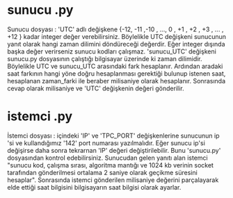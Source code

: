 # sunucu .py 
  Sunucu dosyası : 'UTC' adlı değişkene {-12, -11 ,-10 , ..., 0 , +1 , +2 , +3 , ... , +12 } kadar integer değer verebilirsiniz.
  Böylelikle UTC değişkeni sunucunun yanıt olarak hangi zaman dilimini döndüreceği değerdir. Eğer integer dışında başka değer verirseniz     sunucu kodları çalışmaz. 'sunucu_UTC' değişkeni sunucu.py dosyasının çalıştığı bilgisayar üzerinde ki zaman dilimidir. Böylelikle UTC     ve sunucu_UTC arasındaki fark hesaplanır. Ardından aradaki saat farkının hangi yöne doğru hesaplanması gerektiği bulunup istenen saat,     hesaplanan zaman_farki ile beraber milisaniye olarak hesaplanır. Sonrasında cevap olarak milisaniye ve 'UTC' değişkenin değeri             gönderilir.
  
# istemci .py 
  İstemci dosyası : içindeki 'IP' ve 'TPC_PORT' değişkenlerine sunucunun ip 'si ve kullandığımız '142' port numarası yazılmalıdır. Eğer     sunucu ip'si değişirse daha sonra tekrarnan 'IP' değeri değiştirilebilir. Bunu 'sunucu.py' dosyasından kontrol edebilirsiniz. Sunucudan   gelen yanıtı alan istemci "sunucu kod, çalışma sırası, algoritma mantığı ve 1024 kb verinin socket tarafından gönderilmesi ortalama 2     saniye olarak geçikme süresini hesaplar". Sonrasında istemci gönderilen milisaniye değerini parçalayarak elde ettiği saat bilgisini       bilgisayarın saat bilgisi olarak ayarlar.
  
